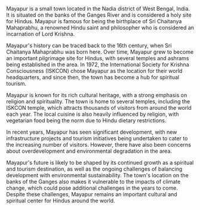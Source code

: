 Mayapur is a small town located in the Nadia district of West Bengal, India. It is situated on the banks of the Ganges River and is considered a holy site for Hindus. Mayapur is famous for being the birthplace of Sri Chaitanya Mahaprabhu, a renowned Hindu saint and philosopher who is considered an incarnation of Lord Krishna.

Mayapur's history can be traced back to the 16th century, when Sri Chaitanya Mahaprabhu was born here. Over time, Mayapur grew to become an important pilgrimage site for Hindus, with several temples and ashrams being established in the area. In 1972, the International Society for Krishna Consciousness (ISKCON) chose Mayapur as the location for their world headquarters, and since then, the town has become a hub for spiritual tourism.

Mayapur is known for its rich cultural heritage, with a strong emphasis on religion and spirituality. The town is home to several temples, including the ISKCON temple, which attracts thousands of visitors from around the world each year. The local cuisine is also heavily influenced by religion, with vegetarian food being the norm due to Hindu dietary restrictions.

In recent years, Mayapur has seen significant development, with new infrastructure projects and tourism initiatives being undertaken to cater to the increasing number of visitors. However, there have also been concerns about overdevelopment and environmental degradation in the area.

Mayapur's future is likely to be shaped by its continued growth as a spiritual and tourism destination, as well as the ongoing challenges of balancing development with environmental sustainability. The town's location on the banks of the Ganges also makes it vulnerable to the impacts of climate change, which could pose additional challenges in the years to come. Despite these challenges, Mayapur remains an important cultural and spiritual center for Hindus around the world.
